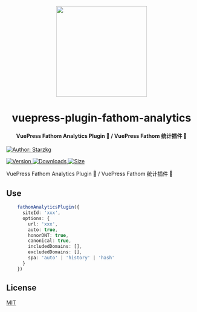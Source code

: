 <!-- markdownlint-disable -->
<p align="center">
  <img width="240" src="https://vuepress-star.shentuzhigang.cn/images/hero.png" style="text-align: center;"/>
</p>
<h1 align="center">vuepress-plugin-fathom-analytics</h1>
<h4 align="center">VuePress Fathom Analytics Plugin 📄 / VuePress Fathom 统计插件 📄</h4>

[![Author: Starzkg](https://img.shields.io/badge/Author-Starzkg-blue.svg?style=for-the-badge)](https://shentuzhigang.cn)

<!-- markdownlint-restore -->

[![Version](https://img.shields.io/npm/v/@starzkg/vuepress-plugin-fathom-analytics.svg?style=flat-square&logo=npm) ![Downloads](https://img.shields.io/npm/dm/@starzkg/vuepress-plugin-fathom-analytics.svg?style=flat-square&logo=npm) ![Size](https://img.shields.io/bundlephobia/min/@starzkg/vuepress-plugin-fathom-analytics?style=flat-square&logo=npm)](https://www.npmjs.com/package/@starzkg/vuepress-plugin-fathom-analytics)

VuePress Fathom Analytics Plugin 📄 / VuePress Fathom 统计插件 📄

## Use
```typescript
    fathomAnalyticsPlugin({
      siteId: 'xxx',
      options: {
        url: 'xxx',
        auto: true,
        honorDNT: true,
        canonical: true,
        includedDomains: [],
        excludedDomains: [],
        spa: 'auto' | 'history' | 'hash'
      }
    })
```

## License

[MIT](https://github.com/vuepress-star/vuepress-plugin-baidu-analytics/blob/main/LICENSE)
